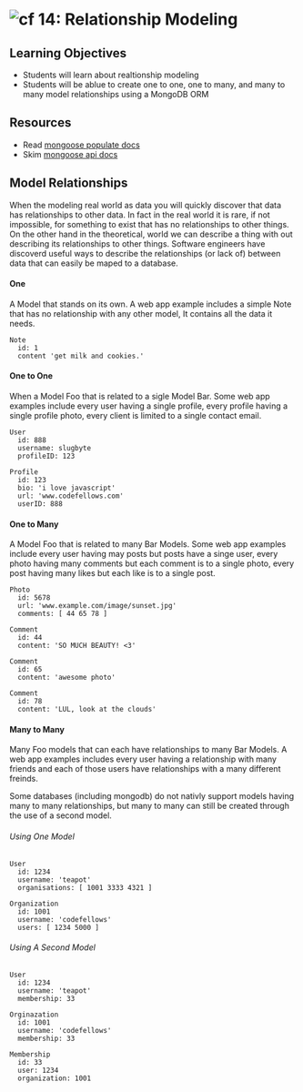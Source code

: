 ![cf](http://i.imgur.com/7v5ASc8.png) 14: Relationship Modeling
===

## Learning Objectives
* Students will learn about realtionship modeling
* Students will be ablue to create one to one, one to many, and many to many model relationships using a MongoDB ORM

## Resources
* Read [mongoose populate docs](http://mongoosejs.com/docs/populate.html)
* Skim [mongoose api docs](http://mongoosejs.com/docs/api.html)

## Model Relationships
When the modeling real world as data you will quickly discover that data has relationships to other data. In fact in the real world it is rare, if not impossible, for something to exist that has no relationships to other things. On the other hand in the theoretical, world we can describe a thing with out describing its relationships to other things. Software engineers have discoverd useful ways to describe the relationships (or lack of) between data that can easily be maped to a database. 

#### One 
A Model that stands on its own. A web app example includes a simple Note that has no relationship with any other model, It contains all the data it needs.

```
Note
  id: 1
  content 'get milk and cookies.'
```

#### One to One
When a Model Foo that is related to a sigle Model Bar. Some web app examples include every user having a single profile, every profile having a single profile photo, every client is limited to a single contact email. 

```
User 
  id: 888
  username: slugbyte
  profileID: 123

Profile 
  id: 123
  bio: 'i love javascript'
  url: 'www.codefellows.com'
  userID: 888
```

#### One to Many
A Model Foo that is related to many Bar Models. Some web app examples include every user having may posts but posts have a singe user, every photo having many comments but each comment is to a single photo, every post having many likes but each like is to a single post.

```
Photo
  id: 5678
  url: 'www.example.com/image/sunset.jpg'
  comments: [ 44 65 78 ]

Comment
  id: 44
  content: 'SO MUCH BEAUTY! <3'

Comment
  id: 65
  content: 'awesome photo'
  
Comment
  id: 78
  content: 'LUL, look at the clouds'
```
  
  
#### Many to Many
Many Foo models that can each have relationships to many Bar Models. A web app examples includes every user having a relationship with many friends and each of those users have relationships with a many different freinds. 

Some databases (including mongodb) do not nativly support models having many to many relationships, but many to many can still be created through the use of a second model.

###### Using One Model
```
User 
  id: 1234
  username: 'teapot'
  organisations: [ 1001 3333 4321 ]

Organization 
  id: 1001
  username: 'codefellows'
  users: [ 1234 5000 ]
```

###### Using A Second Model
```
User 
  id: 1234
  username: 'teapot'
  membership: 33

Orginazation 
  id: 1001
  username: 'codefellows'
  membership: 33
  
Membership
  id: 33
  user: 1234
  organization: 1001
```
